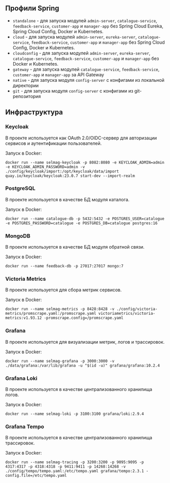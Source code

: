## Профили Spring

- `standalone` - для запуска модулей `admin-server`, `catalogue-service`, `feedback-service`, `customer-app` и `manager-app` без Spring Cloud Eureka, Spring Cloud Config, Docker и Kubernetes.
- `cloud` - для запуска модулей `admin-server`, `eureka-server`, `catalogue-service`, `feedback-service`, `customer-app` и `manager-app` без Spring Cloud Config, Docker и Kubernetes.
- `cloudconfig` - для запуска модулей `admin-server`, `eureka-server`, `catalogue-service`, `feedback-service`, `customer-app` и `manager-app` без Docker и Kubernetes.
- `gateway` - для запуска модулей `catalogue-service`, `feedback-service`, `customer-app` и `manager-app` за API Gateway
- `native` - для запуска модуля `config-server` с конфигами из локальной директории
- `git` - для запуска модуля `config-server` с конфигами из git-репозитория

## Инфраструктура

### Keycloak

В проекте используется как OAuth 2.0/OIDC-сервер для авторизации сервисов и аутентификации пользователей.

Запуск в Docker:

```shell
docker run --name selmag-keycloak -p 8082:8080 -e KEYCLOAK_ADMIN=admin -e KEYCLOAK_ADMIN_PASSWORD=admin -v ./config/keycloak/import:/opt/keycloak/data/import quay.io/keycloak/keycloak:23.0.7 start-dev --import-realm
```

### PostgreSQL

В проекте используется в качестве БД модуля каталога.

Запуск в Docker:

```shell
docker run --name catalogue-db -p 5432:5432 -e POSTGRES_USER=catalogue -e POSTGRES_PASSWORD=catalogue -e POSTGRES_DB=catalogue postgres:16
```

### MongoDB

В проекте используется в качестве БД модуля обратной связи.

Запуск в Docker:

```shell
docker run --name feedback-db -p 27017:27017 mongo:7
```

### Victoria Metrics

В проекте используется для сбора метрик сервисов.

Запуск в Docker:

```shell
docker run --name selmag-metrics -p 8428:8428 -v ./config/victoria-metrics/promscrape.yaml:/promscrape.yaml victoriametrics/victoria-metrics:v1.93.12 -promscrape.config=/promscrape.yaml
```

### Grafana

В проекте используется для визуализации метрик, логов и трассировок.

Запуск в Docker:

```shell
docker run --name selmag-grafana -p 3000:3000 -v ./data/grafana:/var/lib/grafana -u "$(id -u)" grafana/grafana:10.2.4
```

### Grafana Loki

В проекте используется в качестве централизованного хранилища логов.

Запуск в Docker:

```shell
docker run --name selmag-loki -p 3100:3100 grafana/loki:2.9.4
```

### Grafana Tempo

В проекте используется в качестве централизованного хранилища трассировок.

Запуск в Docker:

```shell
docker run --name selmag-tracing -p 3200:3200 -p 9095:9095 -p 4317:4317 -p 4318:4318 -p 9411:9411 -p 14268:14268 -v ./config/tempo/tempo.yaml:/etc/tempo.yaml grafana/tempo:2.3.1 -config.file=/etc/tempo.yaml
```
